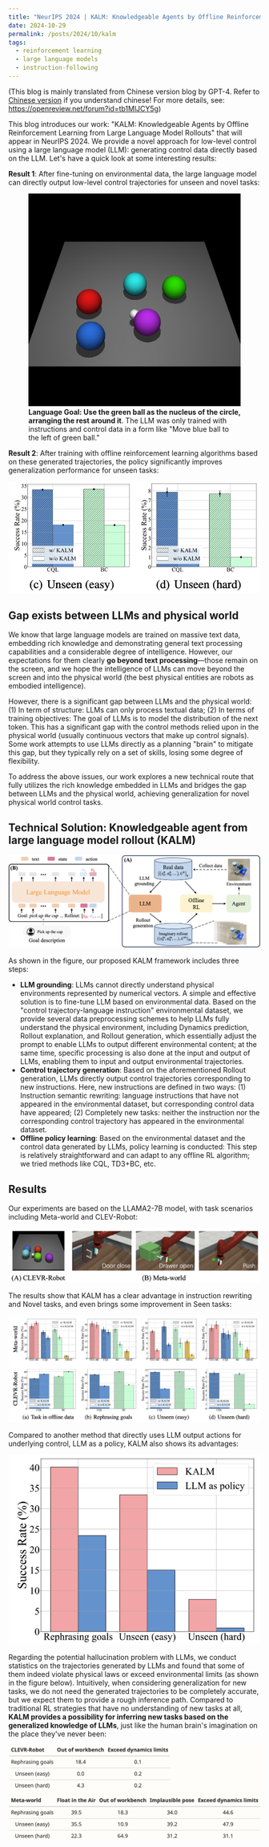 ```yaml
---
title: "NeurIPS 2024 | KALM: Knowledgeable Agents by Offline Reinforcement Learning from Large Language Model Rollouts"
date: 2024-10-29
permalink: /posts/2024/10/kalm
tags:
  - reinforcement learning
  - large language models
  - instruction-following
---
```


(This blog is mainly translated from Chinese version blog by GPT-4. Refer to [Chinese version]() if you understand chinese! For more details, see: https://openreview.net/forum?id=tb1MlJCY5g)

This blog introduces our work: "KALM: Knowledgeable Agents by Offline Reinforcement Learning from Large Language Model Rollouts" that will appear in NeurIPS 2024.  We provide a novel approach for low-level control using a large language model (LLM): generating control data directly based on the LLM. Let's have a quick look at some interesting results:

**Result 1**: After fine-tuning on environmental data, the large language model can directly output low-level control trajectories for unseen and novel tasks:

<figure>
    <img src="/images/posts/kalm/clevr.gif" alt="Example of result" style="width: 500px; height: auto;"/>
    <figcaption><b>Language Goal: Use the green ball as the nucleus of the circle, arranging the rest around it</b>. The LLM was only trained with instructions and control data in a form like "Move blue ball to the left of green ball."</figcaption>
</figure>



**Result 2**: After training with offline reinforcement learning algorithms based on these generated trajectories, the policy significantly improves generalization performance for unseen tasks:

![](/images/posts/kalm/partial_result.png)

## Gap exists between LLMs and physical world

We know that large language models are trained on massive text data, embedding rich knowledge and demonstrating general text processing capabilities and a considerable degree of intelligence. However, our expectations for them clearly **go beyond text processing**—those remain on the screen, and we hope the intelligence of LLMs can move beyond the screen and into the physical world (the best physical entities are robots as embodied intelligence).

However, there is a significant gap between LLMs and the physical world: (1) In term of structure: LLMs can only process textual data; (2) In terms of training objectives: The goal of LLMs is to model the distribution of the next token. This has a significant gap with the control methods relied upon in the physical world (usually continuous vectors that make up control signals). Some work attempts to use LLMs directly as a planning "brain" to mitigate this gap, but they typically rely on a set of skills, losing some degree of flexibility.

To address the above issues, our work explores a new technical route that fully utilizes the rich knowledge embedded in LLMs and bridges the gap between LLMs and the physical world, achieving generalization for novel physical world control tasks.

## Technical Solution: Knowledgeable agent from large language model rollout (KALM)

![](/images/posts/kalm/framework.png)

As shown in the figure, our proposed KALM framework includes three steps:

- **LLM grounding**: LLMs cannot directly understand physical environments represented by numerical vectors. A simple and effective solution is to fine-tune LLM based on environmental data. Based on the "control trajectory-language instruction" environmental dataset, we provide several data preprocessing schemes to help LLMs fully understand the physical environment, including Dynamics prediction, Rollout explanation, and Rollout generation, which essentially adjust the prompt to enable LLMs to output different environmental content; at the same time, specific processing is also done at the input and output of LLMs, enabling them to input and output environmental trajectories.
- **Control trajectory generation**: Based on the aforementioned Rollout generation, LLMs directly output control trajectories corresponding to new instructions. Here, new instructions are defined in two ways: (1) Instruction semantic rewriting: language instructions that have not appeared in the environmental dataset, but corresponding control data have appeared; (2) Completely new tasks: neither the instruction nor the corresponding control trajectory has appeared in the environmental dataset.
- **Offline policy learning**: Based on the environmental dataset and the control data generated by LLMs, policy learning is conducted: This step is relatively straightforward and can adapt to any offline RL algorithm; we tried methods like CQL, TD3+BC, etc.

## Results

Our experiments are based on the LLAMA2-7B model, with task scenarios including Meta-world and CLEV-Robot:

![](/images/posts/kalm/env_fig.png)

The results show that KALM has a clear advantage in instruction rewriting and Novel tasks, and even brings some improvement in Seen tasks:

![](/images/posts/kalm/result.png)

Compared to another method that directly uses LLM output actions for underlying control, LLM as a policy, KALM also shows its advantages:

![](/images/posts/kalm/llm_as_policy.png)

Regarding the potential hallucination problem with LLMs, we conduct statistics on the trajectories generated by LLMs and found that some of them indeed violate physical laws or exceed environmental limits (as shown in the figure below). Intuitively, when considering generalization for new tasks, we do not need the generated trajectories to be completely accurate, but we expect them to provide a rough inference path. Compared to traditional RL strategies that have no understanding of new tasks at all, **KALM provides a possibility for inferring new tasks based on the generalized knowledge of LLMs**, just like the human brain's imagination on the place they've never been:

![](/images/posts/kalm/analysis.png)


